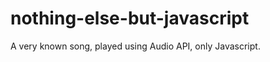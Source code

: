 nothing-else-but-javascript
===========================

A very known song, played using Audio API, only Javascript.